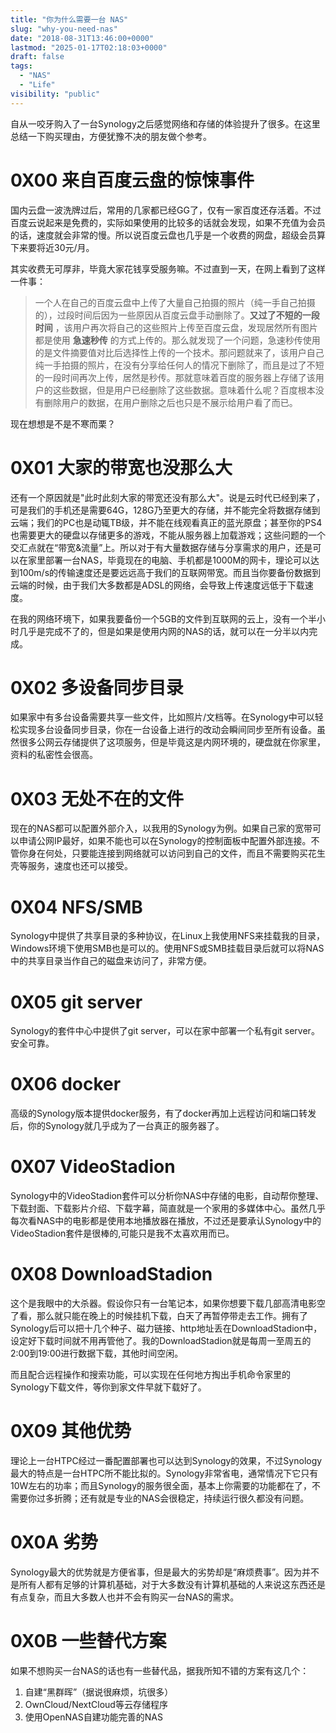 ```yaml
---
title: "你为什么需要一台 NAS"
slug: "why-you-need-nas"
date: "2018-08-31T13:46:00+0000"
lastmod: "2025-01-17T02:18:03+0000"
draft: false
tags:
  - "NAS"
  - "Life"
visibility: "public"
---
```

自从一咬牙购入了一台Synology之后感觉网络和存储的体验提升了很多。在这里总结一下购买理由，方便犹豫不决的朋友做个参考。

# 0X00 来自百度云盘的惊悚事件

国内云盘一波洗牌过后，常用的几家都已经GG了，仅有一家百度还存活着。不过百度云说起来是免费的，实际如果使用的比较多的话就会发现，如果不充值为会员的话，速度就会非常的慢。所以说百度云盘也几乎是一个收费的网盘，超级会员算下来要将近30元/月。

其实收费无可厚非，毕竟大家花钱享受服务嘛。不过直到一天，在网上看到了这样一件事：

> 一个人在自己的百度云盘中上传了大量自己拍摄的照片（纯一手自己拍摄的），过段时间后因为一些原因从百度云盘手动删除了。**又过了不短的一段时间** ，该用户再次将自己的这些照片上传至百度云盘，发现居然所有图片都是使用 **急速秒传** 的方式上传的。那么就发现了一个问题，急速秒传使用的是文件摘要值对比后选择性上传的一个技术。那问题就来了，该用户自己纯一手拍摄的照片，在没有分享给任何人的情况下删除了，而且是过了不短的一段时间再次上传，居然是秒传。那就意味着百度的服务器上存储了该用户的这些数据，但是用户已经删除了这些数据。意味着什么呢？百度根本没有删除用户的数据，在用户删除之后也只是不展示给用户看了而已。

现在想想是不是不寒而栗？

# 0X01 大家的带宽也没那么大

还有一个原因就是"此时此刻大家的带宽还没有那么大"。说是云时代已经到来了，可是我们的手机还是需要64G，128G乃至更大的存储，并不能完全将数据存储到云端；我们的PC也是动辄TB级，并不能在线观看真正的蓝光原盘；甚至你的PS4也需要更大的硬盘以存储更多的游戏，不能从服务器上加载游戏；这些问题的一个交汇点就在“带宽&流量”上。所以对于有大量数据存储与分享需求的用户，还是可以在家里部署一台NAS，毕竟现在的电脑、手机都是1000M的网卡，理论可以达到100m/s的传输速度还是要远远高于我们的互联网带宽。而且当你要备份数据到云端的时候，由于我们大多数都是ADSL的网络，会导致上传速度远低于下载速度。

在我的网络环境下，如果我要备份一个5GB的文件到互联网的云上，没有一个半小时几乎是完成不了的，但是如果是使用内网的NAS的话，就可以在一分半以内完成。

# 0X02 多设备同步目录

如果家中有多台设备需要共享一些文件，比如照片/文档等。在Synology中可以轻松实现多台设备同步目录，你在一台设备上进行的改动会瞬间同步至所有设备。虽然很多公网云存储提供了这项服务，但是毕竟这是内网环境的，硬盘就在你家里，资料的私密性会很高。

# 0X03 无处不在的文件

现在的NAS都可以配置外部介入，以我用的Synology为例。如果自己家的宽带可以申请公网IP最好，如果不能也可以在Synology的控制面板中配置外部连接。不管你身在何处，只要能连接到网络就可以访问到自己的文件，而且不需要购买花生壳等服务，速度也还可以接受。

# 0X04 NFS/SMB

Synology中提供了共享目录的多种协议，在Linux上我使用NFS来挂载我的目录，Windows环境下使用SMB也是可以的。使用NFS或SMB挂载目录后就可以将NAS中的共享目录当作自己的磁盘来访问了，非常方便。

# 0X05 git server

Synology的套件中心中提供了git server，可以在家中部署一个私有git server。安全可靠。

# 0X06 docker

高级的Synology版本提供docker服务，有了docker再加上远程访问和端口转发后，你的Synology就几乎成为了一台真正的服务器了。

# 0X07 VideoStadion

Synology中的VideoStadion套件可以分析你NAS中存储的电影，自动帮你整理、下载封面、下载影片介绍、下载字幕，简直就是一个家用的多媒体中心。虽然几乎每次看NAS中的电影都是使用本地播放器在播放，不过还是要承认Synology中的VideoStadion套件是很棒的,可能只是我不太喜欢用而已。

# 0X08 DownloadStadion

这个是我眼中的大杀器。假设你只有一台笔记本，如果你想要下载几部高清电影空了看，那么就只能在晚上的时候挂机下载，白天了再暂停带走去工作。拥有了Synology后可以把十几个种子、磁力链接、http地址丢在DownloadStadion中，设定好下载时间就不用再管他了。我的DownloadStadion就是每周一至周五的2:00到19:00进行数据下载，其他时间空闲。

而且配合远程操作和搜索功能，可以实现在任何地方掏出手机命令家里的Synology下载文件，等你到家文件早就下载好了。

# 0X09 其他优势

理论上一台HTPC经过一番配置部署也可以达到Synology的效果，不过Synology最大的特点是一台HTPC所不能比拟的。Synology非常省电，通常情况下它只有10W左右的功率；而且Synology的服务很全面，基本上你需要的功能都在了，不需要你过多折腾；还有就是专业的NAS会很稳定，持续运行很久都没有问题。

# 0X0A 劣势

Synology最大的优势就是方便省事，但是最大的劣势却是“麻烦费事”。因为并不是所有人都有足够的计算机基础，对于大多数没有计算机基础的人来说这东西还是有点复杂，而且大多数人也并不会有购买一台NAS的需求。

# 0X0B 一些替代方案

如果不想购买一台NAS的话也有一些替代品，据我所知不错的方案有这几个：

  1. 自建“黑群晖”（据说很麻烦，坑很多）
  2. OwnCloud/NextCloud等云存储程序
  3. 使用OpenNAS自建功能完善的NAS
